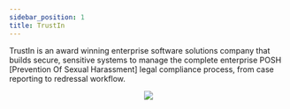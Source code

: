 ```yaml
---
sidebar_position: 1
title: TrustIn
---
```


TrustIn is an award winning enterprise software solutions company that builds secure, sensitive systems to manage the complete enterprise POSH [Prevention Of Sexual Harassment] legal compliance process, from case reporting to redressal workflow.

<p align="center">
  <img src="https://github.com/Code4GovTech/c4gt-milestones/assets/134908806/d234a196-df08-4b79-a9d5-3525e5884d5b"/>
</p>
